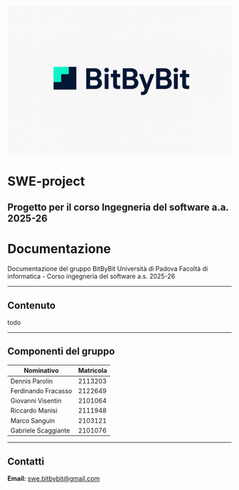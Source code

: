 ![logo](resources/logo.png)

# SWE-project
Progetto per il corso Ingegneria del software a.a. 2025-26
---

# Documentazione 
Documentazione del gruppo BitByBit
Università di Padova 
Facoltà di informatica - Corso ingegneria del software a.s. 2025-26

---

## Contenuto
todo

---

## Componenti del gruppo
| Nominativo | Matricola |
| ---------- | --------- |
| Dennis Parolin  | 2113203 |
| Ferdinando Fracasso | 2122649 |
| Giovanni Visentin | 2101064 |
| Riccardo Manisi   | 2111948 |
| Marco Sanguin  | 2103121 |
| Gabriele Scaggiante  | 2101076 |
---

## Contatti
**Email:** swe.bitbybit@gmail.com
